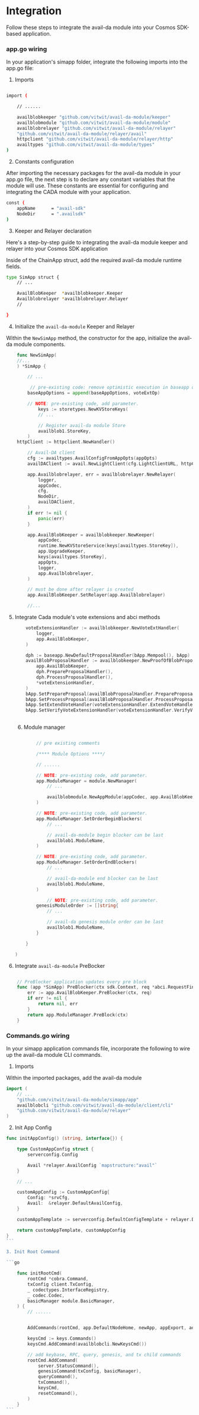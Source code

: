 # Integration

Follow these steps to integrate the avail-da module into your Cosmos SDK-based application.

### app.go wiring

In your application's simapp folder, integrate the following imports into the app.go file:

1. Imports

```sh

import (

    // ......

   	availblobkeeper "github.com/vitwit/avail-da-module/keeper"
	availblobmodule "github.com/vitwit/avail-da-module/module"
	availblobrelayer "github.com/vitwit/avail-da-module/relayer"
	"github.com/vitwit/avail-da-module/relayer/avail"
	httpclient "github.com/vitwit/avail-da-module/relayer/http"
	availtypes "github.com/vitwit/avail-da-module/types"
)

```

2. Constants configuration

After importing the necessary packages for the avail-da module in your app.go file, the next step is to declare any constant variables that the module will use. These constants are essential for configuring and integrating the CADA module with your application.

```sh
const (
	appName      = "avail-sdk"
	NodeDir      = ".availsdk"
)
```

3. Keeper and Relayer declaration

Here's a step-by-step guide to integrating the avail-da module keeper and relayer into your Cosmos SDK application

Inside of the ChainApp struct, add the required avail-da module runtime fields.

```sh
type SimApp struct {
    // ...

	AvailBlobKeeper  *availblobkeeper.Keeper
	Availblobrelayer *availblobrelayer.Relayer
	//

}
```

4. Initialize the `avail-da-module` Keeper and Relayer

Within the `NewSimApp` method, the constructor for the app, initialize the avail-da module components.

```go
    func NewSimApp(
	//...
    ) *SimApp {

        // ...

         // pre-existing code: remove optimistic execution in baseapp options
        baseAppOptions = append(baseAppOptions, voteExtOp)

        // NOTE: pre-existing code, add parameter.
            keys := storetypes.NewKVStoreKeys(
            // ...

            // Register avail-da module Store
            availblob1.StoreKey,
        )
    httpClient := httpclient.NewHandler()

        // Avail-DA client
        cfg := availtypes.AvailConfigFromAppOpts(appOpts)
        availDAClient := avail.NewLightClient(cfg.LightClientURL, httpClient)

        app.Availblobrelayer, err = availblobrelayer.NewRelayer(
            logger,
            appCodec,
            cfg,
            NodeDir,
            availDAClient,
        )
        if err != nil {
            panic(err)
        }

        app.AvailBlobKeeper = availblobkeeper.NewKeeper(
            appCodec,
            runtime.NewKVStoreService(keys[availtypes.StoreKey]),
            app.UpgradeKeeper,
            keys[availtypes.StoreKey],
            appOpts,
            logger,
            app.Availblobrelayer,
        )

        // must be done after relayer is created
        app.AvailBlobKeeper.SetRelayer(app.Availblobrelayer)

        //...

```

5.  Integrate Cada module\'s vote extensions and abci methods

    ```go
        voteExtensionHandler := availblobkeeper.NewVoteExtHandler(
            logger,
            app.AvailBlobKeeper,
        )

        dph := baseapp.NewDefaultProposalHandler(bApp.Mempool(), bApp)
        availBlobProposalHandler := availblobkeeper.NewProofOfBlobProposalHandler(
            app.AvailBlobKeeper,
            dph.PrepareProposalHandler(),
            dph.ProcessProposalHandler(),
            *voteExtensionHandler,
        )
        bApp.SetPrepareProposal(availBlobProposalHandler.PrepareProposal)
        bApp.SetProcessProposal(availBlobProposalHandler.ProcessProposal)
        bApp.SetExtendVoteHandler(voteExtensionHandler.ExtendVoteHandler())
        bApp.SetVerifyVoteExtensionHandler(voteExtensionHandler.VerifyVoteExtensionHandler())
        
    ```

    6. Module manager

    ```go

            // pre existing comments

            /**** Module Options ****/

            // ......

            // NOTE: pre-existing code, add parameter.
            app.ModuleManager = module.NewManager(
                // ...

                availblobmodule.NewAppModule(appCodec, app.AvailBlobKeeper),
            )

            // NOTE: pre-existing code, add parameter.
            app.ModuleManager.SetOrderBeginBlockers(
                // ...

                // avail-da-module begin blocker can be last
                availblob1.ModuleName,
            )

            // NOTE: pre-existing code, add parameter.
            app.ModuleManager.SetOrderEndBlockers(
                // ...

                // avail-da-module end blocker can be last
                availblob1.ModuleName,
            )

                // NOTE: pre-existing code, add parameter.
            genesisModuleOrder := []string{
                // ...

                // avail-da genesis module order can be last
                availblob1.ModuleName,
            }

        }

    )
    ```

6. Integrate `avail-da-module` PreBocker

```go

    // PreBlocker application updates every pre block
    func (app *SimApp) PreBlocker(ctx sdk.Context, req *abci.RequestFinalizeBlock) (*sdk.ResponsePreBlock, error) {
        err := app.AvailBlobKeeper.PreBlocker(ctx, req)
        if err != nil {
            return nil, err
        }
        return app.ModuleManager.PreBlock(ctx)
    }

```

### Commands.go wiring

In your simapp application commands file, incorporate the following to wire up the avail-da module CLI commands.

1. Imports

Within the imported packages, add the avail-da module

```go
import (
    // ...
	"github.com/vitwit/avail-da-module/simapp/app"
    availblobcli "github.com/vitwit/avail-da-module/client/cli"
	"github.com/vitwit/avail-da-module/relayer"
)
```

2. Init App Config

````go
func initAppConfig() (string, interface{}) {

	type CustomAppConfig struct {
		serverconfig.Config

		Avail *relayer.AvailConfig `mapstructure:"avail"`
	}

    // ...

	customAppConfig := CustomAppConfig{
		Config: *srvCfg,
		Avail:  &relayer.DefaultAvailConfig,
	}

	customAppTemplate := serverconfig.DefaultConfigTemplate + relayer.DefaultConfigTemplate

	return customAppTemplate, customAppConfig
}
```

3. Init Root Command

```go

    func initRootCmd(
        rootCmd *cobra.Command,
        txConfig client.TxConfig,
        _ codectypes.InterfaceRegistry,
        _ codec.Codec,
        basicManager module.BasicManager,
    ) {
        // ......


        AddCommands(rootCmd, app.DefaultNodeHome, newApp, appExport, addModuleInitFlags)

        keysCmd := keys.Commands()
        keysCmd.AddCommand(availblobcli.NewKeysCmd())

        // add keybase, RPC, query, genesis, and tx child commands
        rootCmd.AddCommand(
            server.StatusCommand(),
            genesisCommand(txConfig, basicManager),
            queryCommand(),
            txCommand(),
            keysCmd,
            resetCommand(),
        )
    }
```
